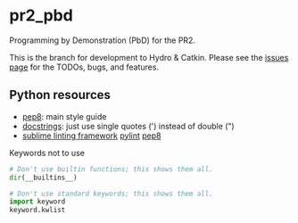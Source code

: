 # pr2_pbd
Programming by Demonstration (PbD) for the PR2.

This is the branch for development to Hydro & Catkin. Please see the [issues page](https://github.com/vovakkk/pr2_pbd/issues) for the TODOs, bugs, and features.

## Python resources
- [pep8](http://legacy.python.org/dev/peps/pep-0008/): main style guide
- [docstrings](http://sphinxcontrib-napoleon.readthedocs.org/en/latest/example_google.html): just use single quotes (') instead of double (")
- [sublime linting framework](https://github.com/SublimeLinter/SublimeLinter3) [pylint](https://sublime.wbond.net/packages/SublimeLinter-pylint) [pep8](https://github.com/SublimeLinter/SublimeLinter-pep8)

Keywords not to use
```python
# Don't use builtin functions; this shows them all.
dir(__builtins__)

# Don't use standard keywords; this shows them all.
import keyword
keyword.kwlist
```
